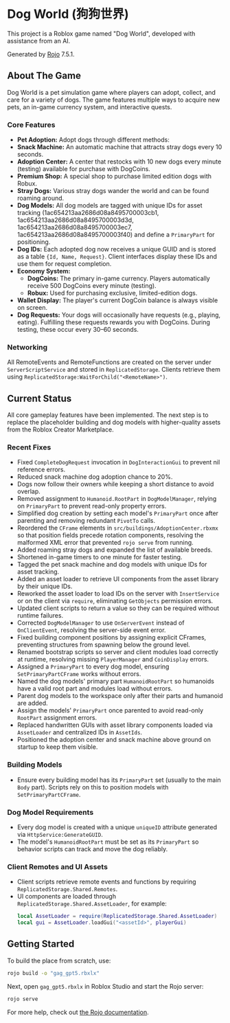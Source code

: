 # Dog World (狗狗世界)

This project is a Roblox game named "Dog World", developed with assistance from an AI.

Generated by [Rojo](https://github.com/rojo-rbx/rojo) 7.5.1.

## About The Game

Dog World is a pet simulation game where players can adopt, collect, and care for a variety of dogs. The game features multiple ways to acquire new pets, an in-game currency system, and interactive quests.

### Core Features

- **Pet Adoption:** Adopt dogs through different methods:
- **Snack Machine:** An automatic machine that attracts stray dogs every 10 seconds.
- **Adoption Center:** A center that restocks with 10 new dogs every minute (testing) available for purchase with DogCoins.
- **Premium Shop:** A special shop to purchase limited edition dogs with Robux.
- **Stray Dogs:** Various stray dogs wander the world and can be found roaming around.
- **Dog Models:** All dog models are tagged with unique IDs for asset tracking (1ac654213aa2686d08a8495700003cb1, 1ac654213aa2686d08a8495700003d3d, 1ac654213aa2686d08a8495700003ec7, 1ac654213aa2686d08a8495700003f40) and define a `PrimaryPart` for positioning.
- **Dog IDs:** Each adopted dog now receives a unique GUID and is stored as a table `{Id, Name, Request}`. Client interfaces display these IDs and use them for request completion.
- **Economy System:**
  - **DogCoins:** The primary in-game currency. Players automatically receive 500 DogCoins every minute (testing).
  - **Robux:** Used for purchasing exclusive, limited-edition dogs.
- **Wallet Display:** The player's current DogCoin balance is always visible on screen.
- **Dog Requests:** Your dogs will occasionally have requests (e.g., playing, eating). Fulfilling these requests rewards you with DogCoins. During testing, these occur every 30–60 seconds.

### Networking

All RemoteEvents and RemoteFunctions are created on the server under `ServerScriptService` and stored in `ReplicatedStorage`. Clients retrieve them using `ReplicatedStorage:WaitForChild("<RemoteName>")`.

## Current Status

All core gameplay features have been implemented. The next step is to replace the placeholder building and dog models with higher-quality assets from the Roblox Creator Marketplace.

### Recent Fixes

- Fixed `CompleteDogRequest` invocation in `DogInteractionGui` to prevent nil reference errors.
- Reduced snack machine dog adoption chance to 20%.
- Dogs now follow their owners while keeping a short distance to avoid overlap.
- Removed assignment to `Humanoid.RootPart` in `DogModelManager`, relying on `PrimaryPart` to prevent read-only property errors.
- Simplified dog creation by setting each model's `PrimaryPart` once after parenting and removing redundant `PivotTo` calls.
- Reordered the `CFrame` elements in `src/buildings/AdoptionCenter.rbxmx` so that position fields precede rotation components, resolving the malformed XML error that prevented `rojo serve` from running.
- Added roaming stray dogs and expanded the list of available breeds.
- Shortened in-game timers to one minute for faster testing.
- Tagged the pet snack machine and dog models with unique IDs for asset tracking.
- Added an asset loader to retrieve UI components from the asset library by their unique IDs.
- Reworked the asset loader to load IDs on the server with `InsertService` or on the client via `require`, eliminating `GetObjects` permission errors.
- Updated client scripts to return a value so they can be required without runtime failures.
- Corrected `DogModelManager` to use `OnServerEvent` instead of `OnClientEvent`, resolving the server-side event error.
- Fixed building component positions by assigning explicit CFrames, preventing structures from spawning below the ground level.
- Renamed bootstrap scripts so server and client modules load correctly at runtime, resolving missing `PlayerManager` and `CoinDisplay` errors.
- Assigned a `PrimaryPart` to every dog model, ensuring `SetPrimaryPartCFrame` works without errors.
- Named the dog models' primary part `HumanoidRootPart` so humanoids have a valid root part and modules load without errors.
- Parent dog models to the workspace only after their parts and humanoid are added.
- Assign the models' `PrimaryPart` once parented to avoid read-only `RootPart` assignment errors.
- Replaced handwritten GUIs with asset library components loaded via `AssetLoader` and centralized IDs in `AssetIds`.
- Positioned the adoption center and snack machine above ground on startup to keep them visible.


### Building Models

- Ensure every building model has its `PrimaryPart` set (usually to the main `Body` part). Scripts rely on this to position models with `SetPrimaryPartCFrame`.

### Dog Model Requirements

- Every dog model is created with a unique `uniqueID` attribute generated via `HttpService:GenerateGUID`.
- The model's `HumanoidRootPart` must be set as its `PrimaryPart` so behavior scripts can track and move the dog reliably.

### Client Remotes and UI Assets

- Client scripts retrieve remote events and functions by requiring `ReplicatedStorage.Shared.Remotes`.
- UI components are loaded through `ReplicatedStorage.Shared.AssetLoader`, for example:
  ```lua
  local AssetLoader = require(ReplicatedStorage.Shared.AssetLoader)
  local gui = AssetLoader.loadGui("<assetId>", playerGui)
  ```

## Getting Started
To build the place from scratch, use:

```bash
rojo build -o "gag_gpt5.rbxlx"
```

Next, open `gag_gpt5.rbxlx` in Roblox Studio and start the Rojo server:

```bash
rojo serve
```

For more help, check out [the Rojo documentation](https://rojo.space/docs).


